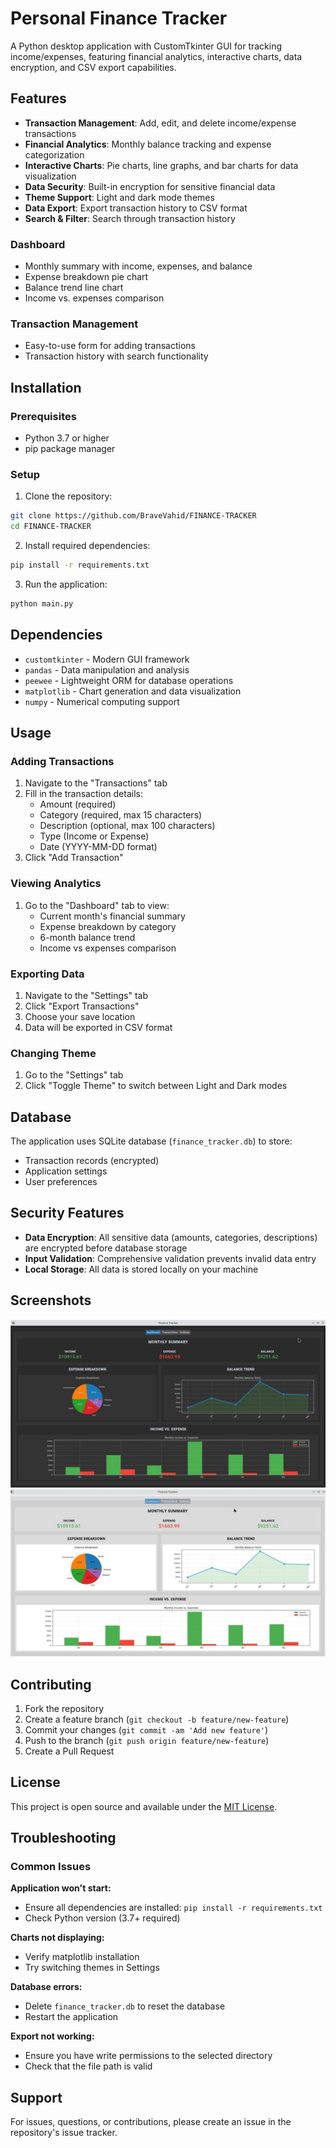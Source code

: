 # Personal Finance Tracker

A Python desktop application with CustomTkinter GUI for tracking income/expenses, featuring financial analytics, interactive charts, data encryption, and CSV export capabilities.

## Features

- **Transaction Management**: Add, edit, and delete income/expense transactions
- **Financial Analytics**: Monthly balance tracking and expense categorization
- **Interactive Charts**: Pie charts, line graphs, and bar charts for data visualization
- **Data Security**: Built-in encryption for sensitive financial data
- **Theme Support**: Light and dark mode themes
- **Data Export**: Export transaction history to CSV format
- **Search & Filter**: Search through transaction history

### Dashboard
- Monthly summary with income, expenses, and balance
- Expense breakdown pie chart
- Balance trend line chart
- Income vs. expenses comparison

### Transaction Management
- Easy-to-use form for adding transactions
- Transaction history with search functionality

## Installation

### Prerequisites
- Python 3.7 or higher
- pip package manager

### Setup
1. Clone the repository:
```bash
git clone https://github.com/BraveVahid/FINANCE-TRACKER
cd FINANCE-TRACKER
```

2. Install required dependencies:
```bash
pip install -r requirements.txt
```

3. Run the application:
```bash
python main.py
```

## Dependencies

- `customtkinter` - Modern GUI framework
- `pandas` - Data manipulation and analysis
- `peewee` - Lightweight ORM for database operations
- `matplotlib` - Chart generation and data visualization
- `numpy` - Numerical computing support

## Usage

### Adding Transactions
1. Navigate to the "Transactions" tab
2. Fill in the transaction details:
   - Amount (required)
   - Category (required, max 15 characters)
   - Description (optional, max 100 characters)
   - Type (Income or Expense)
   - Date (YYYY-MM-DD format)
3. Click "Add Transaction"

### Viewing Analytics
1. Go to the "Dashboard" tab to view:
   - Current month's financial summary
   - Expense breakdown by category
   - 6-month balance trend
   - Income vs expenses comparison

### Exporting Data
1. Navigate to the "Settings" tab
2. Click "Export Transactions"
3. Choose your save location
4. Data will be exported in CSV format

### Changing Theme
1. Go to the "Settings" tab
2. Click "Toggle Theme" to switch between Light and Dark modes

## Database

The application uses SQLite database (`finance_tracker.db`) to store:
- Transaction records (encrypted)
- Application settings
- User preferences

## Security Features

- **Data Encryption**: All sensitive data (amounts, categories, descriptions) are encrypted before database storage
- **Input Validation**: Comprehensive validation prevents invalid data entry
- **Local Storage**: All data is stored locally on your machine

## Screenshots
![Dark Mode](Screenshot1.png)
![Light Mode](Screenshot2.png)

## Contributing

1. Fork the repository
2. Create a feature branch (`git checkout -b feature/new-feature`)
3. Commit your changes (`git commit -am 'Add new feature'`)
4. Push to the branch (`git push origin feature/new-feature`)
5. Create a Pull Request

## License

This project is open source and available under the [MIT License](LICENSE).

## Troubleshooting

### Common Issues

**Application won't start:**
- Ensure all dependencies are installed: `pip install -r requirements.txt`
- Check Python version (3.7+ required)

**Charts not displaying:**
- Verify matplotlib installation
- Try switching themes in Settings

**Database errors:**
- Delete `finance_tracker.db` to reset the database
- Restart the application

**Export not working:**
- Ensure you have write permissions to the selected directory
- Check that the file path is valid

## Support

For issues, questions, or contributions, please create an issue in the repository's issue tracker.
